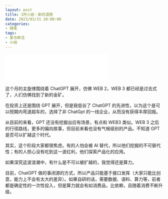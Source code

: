 ```yaml
---
layout: post
title: 3月小结｜新的混搭
date: 2023/03/31 20:00:00
categories:
- 随笔
tags:
- 爱与鲜活
- 小结
---
```


<iframe frameborder="no" border="0" marginwidth="0" marginheight="0" width=330 height=86 src="//music.163.com/outchain/player?type=2&id=28935312&auto=1&height=66"></iframe>

这个月的主旋律围绕着 ChatGPT 展开，仿佛 WEB 2，WEB 3 都已经是过去式了，人们仿佛找到了新的金矿。

在投资上还是围绕 GPT 展开，但是我低谷了 ChatGPT 的先进性，以为这个是可以短期内弯道超车的，选择了非 ChatGpt 的一线企业，从而没有获得丰厚回报。

从目前的来看，GPT 还没有挖掘出应有场景，有点和 WEB3 类似。WEB 3 之后的行径路线，更多的偏向故事，但目前来看也没有气候级别的产品。不知道 GPT 是否可以扩越这个时代。

其实，这个阶段大家都很焦虑。有的人怕会被 AI 替代，所以他们挖掘的不可替代性；有的人担心没有吃到这一波红利，他们探索产品化的应用。

如果深究这波浪潮中，有什么是不可以被扩越的，我觉得还是算力。

目前，ChatGPT 做的事闭源的方式，所以产品只能基于接口发挥（大家只能比创意，能力上不会有太大的差异）。如果自研的话，需要数据、语料、算力等，前者都是确定性的一次性投入，但是算力就会有如消费品，比依赖，且随着消费不断升级。
